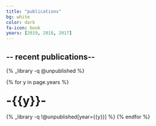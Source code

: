 ```yaml
---
title: "publications"
bg: white
color: dark
fa-icon: book
years: [2019, 2018, 2017]
---
```


## -- recent publications--

{% _library -q @unpublished %}

{% for y in page.years %}
  <h3 class="year"><font size="+3">-{{y}}-</font></h3>
  {% _library -q !@unpublished[year={{y}}] %}
{% endfor %}


<!-- <p>
<a href="https://scholar.google.com/citations?user=SkBxudIAAAAJ&hl=en"
  <i  class="ai ai-google-scholar fa-1x"></i>
   Google Scholar
</a>
</p> -->
